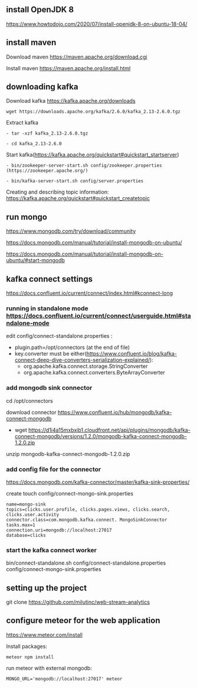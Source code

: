 ## install OpenJDK 8

https://www.howtodojo.com/2020/07/install-openjdk-8-on-ubuntu-18-04/

## install maven

Download maven https://maven.apache.org/download.cgi

Install maven https://maven.apache.org/install.html

## downloading kafka

Download kafka https://kafka.apache.org/downloads

    wget https://downloads.apache.org/kafka/2.6.0/kafka_2.13-2.6.0.tgz

Extract kafka

    - tar -xzf kafka_2.13-2.6.0.tgz

    - cd kafka_2.13-2.6.0

Start kafka(https://kafka.apache.org/quickstart#quickstart_startserver)

    - bin/zookeeper-server-start.sh config/zookeeper.properties (https://zookeeper.apache.org/)

    - bin/kafka-server-start.sh config/server.properties

Creating and describing topic information: https://kafka.apache.org/quickstart#quickstart_createtopic

## run mongo

https://www.mongodb.com/try/download/community

https://docs.mongodb.com/manual/tutorial/install-mongodb-on-ubuntu/

https://docs.mongodb.com/manual/tutorial/install-mongodb-on-ubuntu/#start-mongodb

## kafka connect settings

https://docs.confluent.io/current/connect/index.html#kconnect-long

### running in standalone mode https://docs.confluent.io/current/connect/userguide.html#standalone-mode

edit config/connect-standalone.properties :

* plugin.path=/opt/connectors (at the end of file)
* key.converter must be either(https://www.confluent.io/blog/kafka-connect-deep-dive-converters-serialization-explained/):
    - org.apache.kafka.connect.storage.StringConverter
    - org.apache.kafka.connect.converters.ByteArrayConverter

### add mongodb sink connector

cd /opt/connectors

download connector https://www.confluent.io/hub/mongodb/kafka-connect-mongodb

* wget https://d1i4a15mxbxib1.cloudfront.net/api/plugins/mongodb/kafka-connect-mongodb/versions/1.2.0/mongodb-kafka-connect-mongodb-1.2.0.zip

unzip mongodb-kafka-connect-mongodb-1.2.0.zip

### add config file for the connector

https://docs.mongodb.com/kafka-connector/master/kafka-sink-properties/

create 
    touch config/connect-mongo-sink.properties

``` 
name=mongo-sink
topics=clicks.user.profile, clicks.pages.views, clicks.search, clicks.user.activity
connector.class=com.mongodb.kafka.connect. MongoSinkConnector
tasks.max=1
connection.uri=mongodb://localhost:27017
database=clicks
```

### start the kafka connect worker

bin/connect-standalone.sh config/connect-standalone.properties config/connect-mongo-sink.properties

## setting up the project

git clone https://github.com/milutinc/web-stream-analytics

## configure meteor for the web application

https://www.meteor.com/install

Install packages: 

    meteor npm install 

run meteor with external mongodb: 

    MONGO_URL='mongodb://localhost:27017' meteor